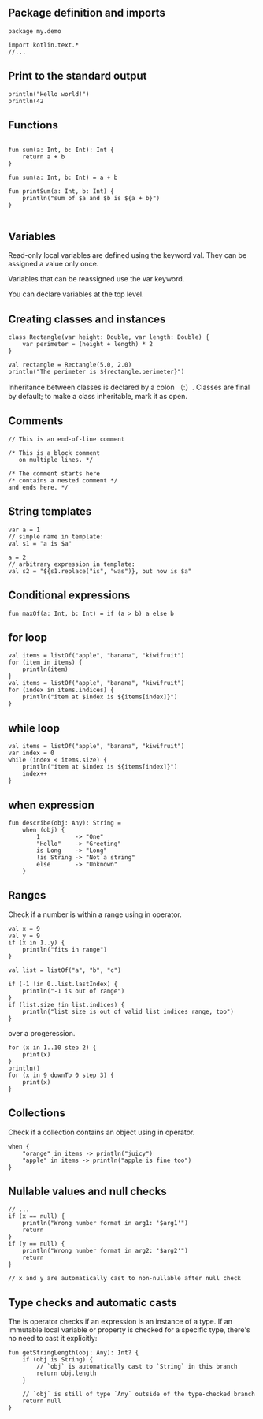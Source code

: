 ﻿
## Package definition and imports﻿

```
package my.demo

import kotlin.text.*
//...
```

## Print to the standard output

```
println("Hello world!")
println(42
```

## Functions﻿

```

fun sum(a: Int, b: Int): Int {
    return a + b
}

fun sum(a: Int, b: Int) = a + b

fun printSum(a: Int, b: Int) {
    println("sum of $a and $b is ${a + b}")
}


```

## Variables﻿

Read-only local variables are defined using the keyword val. They can be assigned a value only once.


Variables that can be reassigned use the var keyword.


You can declare variables at the top level.


## Creating classes and instances﻿

```
class Rectangle(var height: Double, var length: Double) {
    var perimeter = (height + length) * 2
}

val rectangle = Rectangle(5.0, 2.0)
println("The perimeter is ${rectangle.perimeter}")
```

Inheritance between classes is declared by a colon （:）. Classes are final by default; to make a class inheritable, mark it as open.

## Comments﻿

```
// This is an end-of-line comment

/* This is a block comment
   on multiple lines. */
   
/* The comment starts here
/* contains a nested comment *⁠/
and ends here. */

```

## String templates

```
var a = 1
// simple name in template:
val s1 = "a is $a" 

a = 2
// arbitrary expression in template:
val s2 = "${s1.replace("is", "was")}, but now is $a"
```

## Conditional expressions﻿

```
fun maxOf(a: Int, b: Int) = if (a > b) a else b
```

## for loop

```
val items = listOf("apple", "banana", "kiwifruit")
for (item in items) {
    println(item)
}
val items = listOf("apple", "banana", "kiwifruit")
for (index in items.indices) {
    println("item at $index is ${items[index]}")
}
```


## while loop
```
val items = listOf("apple", "banana", "kiwifruit")
var index = 0
while (index < items.size) {
    println("item at $index is ${items[index]}")
    index++
}
```

## when expression﻿

```
fun describe(obj: Any): String =
    when (obj) {
        1          -> "One"
        "Hello"    -> "Greeting"
        is Long    -> "Long"
        !is String -> "Not a string"
        else       -> "Unknown"
    }
```

## Ranges

Check if a number is within a range using in operator.
```
val x = 9
val y = 9
if (x in 1..y) {
    println("fits in range")
}

```

```
val list = listOf("a", "b", "c")

if (-1 !in 0..list.lastIndex) {
    println("-1 is out of range")
}
if (list.size !in list.indices) {
    println("list size is out of valid list indices range, too")
}
```

over a progeression.

```
for (x in 1..10 step 2) {
    print(x)
}
println()
for (x in 9 downTo 0 step 3) {
    print(x)
}
```

## Collections

Check if a collection contains an object using in operator.

```
when {
    "orange" in items -> println("juicy")
    "apple" in items -> println("apple is fine too")
}
```

## Nullable values and null checks﻿

```
// ...
if (x == null) {
    println("Wrong number format in arg1: '$arg1'")
    return
}
if (y == null) {
    println("Wrong number format in arg2: '$arg2'")
    return
}

// x and y are automatically cast to non-nullable after null check

```

## Type checks and automatic casts﻿
The is operator checks if an expression is an instance of a type. If an immutable local variable or property is checked for a specific type, there's no need to cast it explicitly:


```
fun getStringLength(obj: Any): Int? {
    if (obj is String) {
        // `obj` is automatically cast to `String` in this branch
        return obj.length
    }

    // `obj` is still of type `Any` outside of the type-checked branch
    return null
}
```


